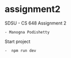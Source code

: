 # assignment2

SDSU - CS 648 Assignment 2

    - Manogna Podishetty

Start project

    -  npm run dev
